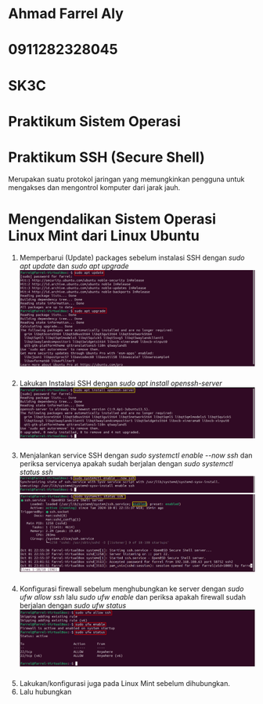 # Ahmad Farrel Aly
# 0911282328045
# SK3C
# Praktikum Sistem Operasi

# Praktikum SSH (Secure Shell)
Merupakan suatu protokol jaringan yang memungkinkan pengguna untuk mengakses dan mengontrol komputer dari jarak jauh.

# Mengendalikan Sistem Operasi Linux Mint dari Linux Ubuntu
1. Memperbarui (Update) packages sebelum instalasi SSH dengan *sudo apt update* dan *sudo apt upgrade* ![1](./Tugas7/19.png)
###
2. Lakukan Instalasi SSH dengan *sudo apt install openssh-server* ![2](./Tugas7/14.png)
###
3. Menjalankan service SSH dengan *sudo systemctl enable --now ssh* dan periksa servicenya apakah sudah berjalan dengan *sudo systemctl status ssh* ![3](./Tugas7/15.png) ![4](./Tugas7/16.png)
###
4. Konfigurasi firewall sebelum menghubungkan ke server dengan *sudo ufw allow ssh* lalu *sudo ufw enable* dan periksa apakah firewall sudah berjalan dengan *sudo ufw status* ![5](./Tugas7/20.png)
###
5. Lakukan/konfigurasi juga pada Linux Mint sebelum dihubungkan.
6. Lalu hubungkan   
